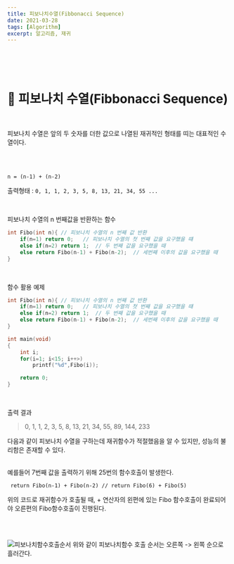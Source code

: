 ```yaml
---
title: 피보나치수열(Fibbonacci Sequence)
date: 2021-03-28
tags: [Algorithm]
excerpt: 알고리즘, 재귀
---
```


<br/>
<br/>
<br/>

# 🍑 피보나치 수열(Fibbonacci Sequence)

<br/>

피보나치 수열은 앞의 두 숫자를 더한 값으로 나열된 재귀적인 형태를 띠는 대표적인 수열이다. 

<br/>
<br/>



```
n = (n-1) + (n-2)
```
출력형태 :  ``` 0, 1, 1, 2, 3, 5, 8, 13, 21, 34, 55 ... ```

<br/>

피보나치 수열의 n 번째값을 반환하는 함수 
```c
int Fibo(int n){ // 피보나치 수열의 n 번째 값 반환
    if(n=1) return 0;   // 피보나치 수열의 첫 번째 값을 요구했을 떄       
    else if(n=2) return 1;  // 두 번째 값을 요구했을 때
    else return Fibo(n-1) + Fibo(n-2);  // 세번째 이후의 값을 요구했을 때
}
```
<br/>

함수 활용 예제 
```c
int Fibo(int n){ // 피보나치 수열의 n 번째 값 반환
    if(n=1) return 0;   // 피보나치 수열의 첫 번째 값을 요구했을 떄       
    else if(n=2) return 1;  // 두 번째 값을 요구했을 때
    else return Fibo(n-1) + Fibo(n-2);  // 세번째 이후의 값을 요구했을 때
}

int main(void)
{
    int i;
    for(i=1; i<15; i++>)
        printf("%d",Fibo(i));

    return 0;
}
```
<br/>

 출력 결과 
 > 0, 1, 1, 2, 3, 5, 8, 13, 21, 34, 55, 89, 144, 233 

다음과 같이 피보나치 수열을 구하는데 재귀함수가 적절했음을 알 수 있지만, 성능의 불리함은 존재할 수 있다. 

<br/>
예를들어 7번째 값을 출력하기 위해 25번의 함수호출이 발생한다. 

``` return Fibo(n-1) + Fibo(n-2) // return Fibo(6) + Fibo(5)```

위의 코드로 재귀함수가 호출될 때, + 연산자의 왼편에 있는 Fibo 함수호출이 완료되어야 오른편의 Fibo함수호출이 진행된다. 

<br/>
<br/>


![피보나치함수호출순서](./../images/fibonacciFlow.jpeg)
위와 같이 피보나치함수 호출 순서는 오른쪽 -> 왼쪽 순으로 흘러간다.